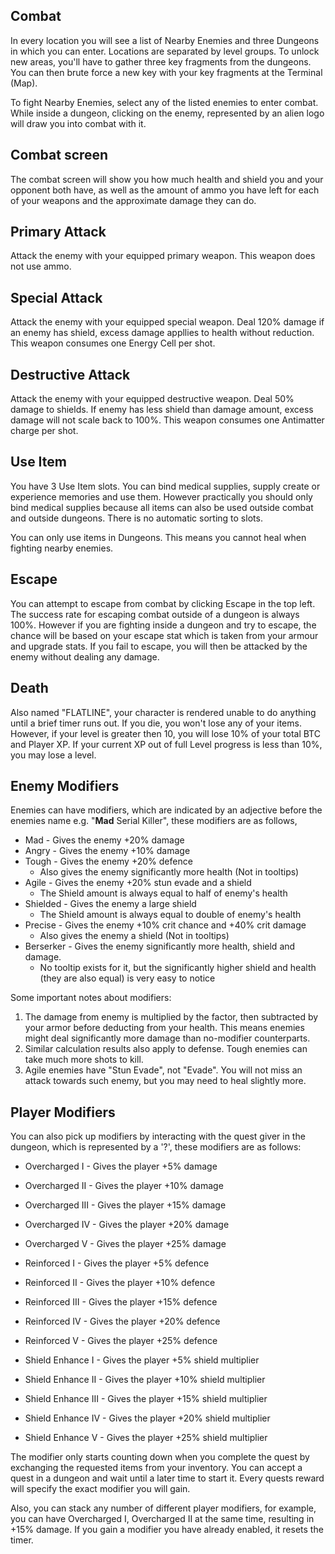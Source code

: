 ## Combat

In every location you will see a list of Nearby Enemies and three Dungeons in which you can enter. Locations are separated by level groups.  To unlock new areas, you'll have to gather three key fragments from the dungeons. You can then brute force a new key with your key fragments at the Terminal (Map).
  
To fight Nearby Enemies, select any of the listed enemies to enter combat. While inside a dungeon, clicking on the enemy, represented by an alien logo will draw you into combat with it.  

## Combat screen
  
The combat screen will show you how much health and shield you and your opponent both have, as well as the amount of ammo you have left for each of your weapons and the approximate damage they can do.  

## Primary Attack
Attack the enemy with your equipped primary weapon. This weapon does not use ammo.

## Special Attack
Attack the enemy with your equipped special weapon. Deal 120% damage if an enemy has shield, excess damage appllies to health without reduction. This weapon consumes one Energy Cell per shot.

## Destructive Attack
Attack the enemy with your equipped destructive weapon. Deal 50% damage to shields. If enemy has less shield than damage amount, excess damage will not scale back to 100%. This weapon consumes one Antimatter charge per shot.

## Use Item
You have 3 Use Item slots. You can bind medical supplies, supply create or experience memories and use them. However practically you should only bind medical supplies because all items can also be used outside combat and outside dungeons. There is no automatic sorting to slots.

You can only use items in Dungeons. This means you cannot heal when fighting nearby enemies.

## Escape
You can attempt to escape from combat by clicking Escape in the top left. The success rate for escaping combat outside of a dungeon is always 100%. However if you are fighting inside a dungeon and try to escape, the chance will be based on your escape stat which is taken from your armour and upgrade stats. If you fail to escape, you will then be attacked by the enemy without dealing any damage.  

## Death

Also named "FLATLINE", your character is rendered unable to do anything until a brief timer runs out. If you die, you won't lose any of your items. However, if your level is greater then 10, you will lose 10%  of your total BTC and Player XP. If your current XP out of full Level progress is less than 10%, you may lose a level.
  
## Enemy Modifiers
  
Enemies can have modifiers, which are indicated by an adjective before the enemies name e.g. "**Mad** Serial Killer", these modifiers are as follows,
  
 - Mad - Gives the enemy +20% damage  
 - Angry - Gives the enemy +10% damage  
 - Tough - Gives the enemy +20% defence  
   - Also gives the enemy significantly more health (Not in tooltips)
 - Agile - Gives the enemy +20% stun evade and a shield  
   - The Shield amount is always equal to half of enemy's health
 - Shielded - Gives the enemy a large shield  
   - The Shield amount is always equal to double of enemy's health
 - Precise - Gives the enemy +10% crit chance and +40% crit damage
   - Also gives the enemy a shield (Not in tooltips)
 - Berserker - Gives the enemy significantly more health, shield and damage.
   - No tooltip exists for it, but the significantly higher shield and health (they are also equal) is very easy to notice

Some important notes about modifiers:

1. The damage from enemy is multiplied by the factor, then subtracted by your armor before deducting from your health. This means enemies might deal significantly more damage than no-modifier counterparts. 
2. Similar calculation results also apply to defense. Tough enemies can take much more shots to kill.
3. Agile enemies have "Stun Evade", not "Evade". You will not miss an attack towards such enemy, but you may need to heal slightly more.

  
## Player Modifiers
  
You can also pick up modifiers by interacting with the quest giver in the dungeon, which is represented by a '?', these modifiers are as follows:  
  
 - Overcharged I - Gives the player +5% damage  
 - Overcharged II - Gives the player +10% damage  
 - Overcharged III - Gives the player +15% damage  
 - Overcharged IV - Gives the player +20% damage  
 - Overcharged V - Gives the player +25% damage  
  
  
 - Reinforced I - Gives the player +5% defence  
 - Reinforced II - Gives the player +10% defence  
 - Reinforced III - Gives the player +15% defence  
 - Reinforced IV - Gives the player +20% defence  
 - Reinforced V - Gives the player +25% defence  
  
  
 - Shield Enhance I - Gives the player +5% shield multiplier  
 - Shield Enhance II - Gives the player +10% shield multiplier  
 - Shield Enhance III - Gives the player +15% shield multiplier  
 - Shield Enhance IV - Gives the player +20% shield multiplier  
 - Shield Enhance V - Gives the player +25% shield multiplier  

The modifier only starts counting down when you complete the quest by exchanging the requested items from your inventory. You can accept a quest in a dungeon and wait until a later time to start it. Every quests reward will specify the exact modifier you will gain.

Also, you can stack any number of different player modifiers, for example, you can have Overcharged I, Overcharged II at the same time, resulting in +15% damage. If you gain a modifier you have already enabled, it resets the timer.
